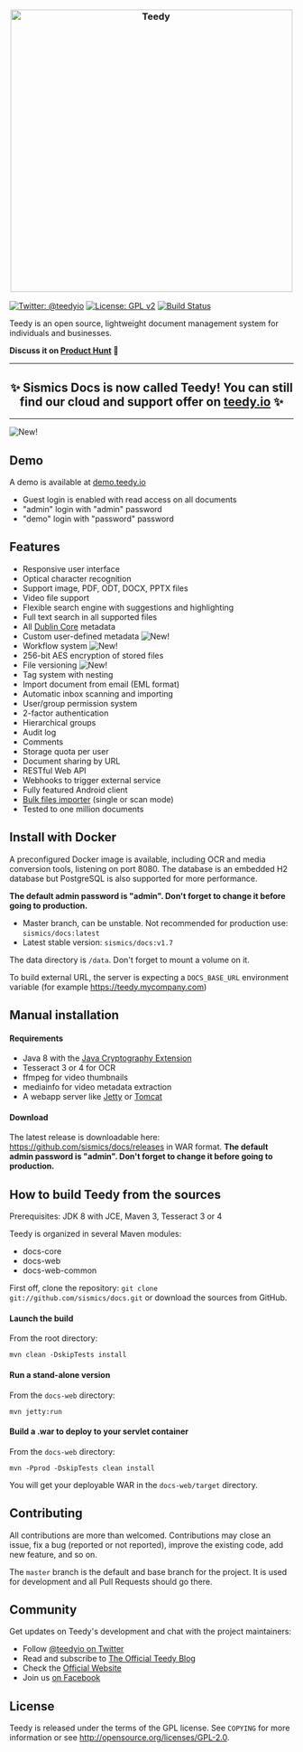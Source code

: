 <h3 align="center">
  <img src="https://teedy.io/img/github-title.png" alt="Teedy" width=500 />
</h3>

[![Twitter: @teedyio](https://img.shields.io/badge/contact-@teedyio-blue.svg?style=flat)](https://twitter.com/teedyio)
[![License: GPL v2](https://img.shields.io/badge/License-GPL%20v2-blue.svg)](https://www.gnu.org/licenses/old-licenses/gpl-2.0.en.html)
[![Build Status](https://secure.travis-ci.org/sismics/docs.png)](http://travis-ci.org/sismics/docs)

Teedy is an open source, lightweight document management system for individuals and businesses.

**Discuss it on [Product Hunt](https://www.producthunt.com/posts/sismics-docs) 🦄**

<hr />
<h2 align="center">
  ✨ Sismics Docs is now called Teedy! You can still find our cloud and support offer on <a href="https://teedy.io">teedy.io</a> ✨
</h2>
<hr />

![New!](https://teedy.io/img/laptop-demo.png?20180301)

Demo
----

A demo is available at [demo.teedy.io](https://demo.teedy.io)
- Guest login is enabled with read access on all documents
- "admin" login with "admin" password
- "demo" login with "password" password 

Features
--------

- Responsive user interface
- Optical character recognition
- Support image, PDF, ODT, DOCX, PPTX files
- Video file support
- Flexible search engine with suggestions and highlighting
- Full text search in all supported files
- All [Dublin Core](http://dublincore.org/) metadata
- Custom user-defined metadata ![New!](https://www.sismics.com/public/img/new.png)
- Workflow system ![New!](https://www.sismics.com/public/img/new.png)
- 256-bit AES encryption of stored files
- File versioning ![New!](https://www.sismics.com/public/img/new.png)
- Tag system with nesting
- Import document from email (EML format)
- Automatic inbox scanning and importing
- User/group permission system
- 2-factor authentication
- Hierarchical groups
- Audit log
- Comments
- Storage quota per user
- Document sharing by URL
- RESTful Web API
- Webhooks to trigger external service
- Fully featured Android client
- [Bulk files importer](https://github.com/sismics/docs/tree/master/docs-importer) (single or scan mode)
- Tested to one million documents

Install with Docker
-------------------

A preconfigured Docker image is available, including OCR and media conversion tools, listening on port 8080. The database is an embedded H2 database but PostgreSQL is also supported for more performance.

**The default admin password is "admin". Don't forget to change it before going to production.**
- Master branch, can be unstable. Not recommended for production use: `sismics/docs:latest`
- Latest stable version: `sismics/docs:v1.7`

The data directory is `/data`. Don't forget to mount a volume on it.

To build external URL, the server is expecting a `DOCS_BASE_URL` environment variable (for example https://teedy.mycompany.com)

Manual installation
-------------------

#### Requirements
- Java 8 with the [Java Cryptography Extension](http://www.oracle.com/technetwork/java/javase/downloads/jce-7-download-432124.html)
- Tesseract 3 or 4 for OCR
- ffmpeg for video thumbnails
- mediainfo for video metadata extraction
- A webapp server like [Jetty](http://eclipse.org/jetty/) or [Tomcat](http://tomcat.apache.org/)

#### Download
The latest release is downloadable here: <https://github.com/sismics/docs/releases> in WAR format. 
**The default admin password is "admin". Don't forget to change it before going to production.**

How to build Teedy from the sources
----------------------------------

Prerequisites: JDK 8 with JCE, Maven 3, Tesseract 3 or 4

Teedy is organized in several Maven modules:

  - docs-core
  - docs-web
  - docs-web-common

First off, clone the repository: `git clone git://github.com/sismics/docs.git`
or download the sources from GitHub.

#### Launch the build

From the root directory:

    mvn clean -DskipTests install

#### Run a stand-alone version

From the `docs-web` directory:

    mvn jetty:run

#### Build a .war to deploy to your servlet container

From the `docs-web` directory:

    mvn -Pprod -DskipTests clean install

You will get your deployable WAR in the `docs-web/target` directory.

Contributing
------------

All contributions are more than welcomed. Contributions may close an issue, fix a bug (reported or not reported), improve the existing code, add new feature, and so on.

The `master` branch is the default and base branch for the project. It is used for development and all Pull Requests should go there.


Community
---------

Get updates on Teedy's development and chat with the project maintainers:

- Follow [@teedyio on Twitter](https://twitter.com/teedyio)
- Read and subscribe to [The Official Teedy Blog](https://blog.teedy.io/)
- Check the [Official Website](https://teedy.io)
- Join us [on Facebook](https://www.facebook.com/teedyio)

License
-------

Teedy is released under the terms of the GPL license. See `COPYING` for more
information or see <http://opensource.org/licenses/GPL-2.0>.
